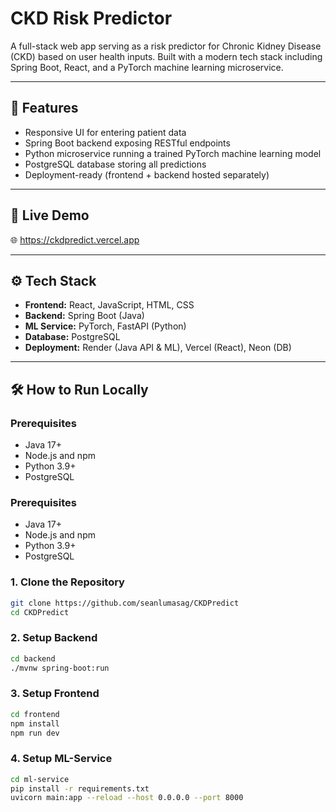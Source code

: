# CKD Risk Predictor

A full-stack web app serving as a risk predictor for Chronic Kidney Disease (CKD) based on user health inputs. Built with a modern tech stack including Spring Boot, React, and a PyTorch machine learning microservice.

---

## 🧠 Features

- Responsive UI for entering patient data
- Spring Boot backend exposing RESTful endpoints
- Python microservice running a trained PyTorch machine learning model
- PostgreSQL database storing all predictions
- Deployment-ready (frontend + backend hosted separately)

---

## 🚀 Live Demo

🌐 https://ckdpredict.vercel.app

---

## ⚙️ Tech Stack

- **Frontend:** React, JavaScript, HTML, CSS  
- **Backend:** Spring Boot (Java)  
- **ML Service:** PyTorch, FastAPI (Python)
- **Database:** PostgreSQL  
- **Deployment:** Render (Java API & ML), Vercel (React), Neon (DB)

---

## 🛠️ How to Run Locally

### Prerequisites

- Java 17+
- Node.js and npm
- Python 3.9+
- PostgreSQL

### Prerequisites

- Java 17+
- Node.js and npm
- Python 3.9+
- PostgreSQL

### 1. Clone the Repository
```bash
git clone https://github.com/seanlumasag/CKDPredict
cd CKDPredict
```

### 2. Setup Backend
```bash
cd backend
./mvnw spring-boot:run
```

### 3. Setup Frontend
```bash
cd frontend
npm install
npm run dev
```

### 4. Setup ML-Service
```bash
cd ml-service
pip install -r requirements.txt
uvicorn main:app --reload --host 0.0.0.0 --port 8000
```